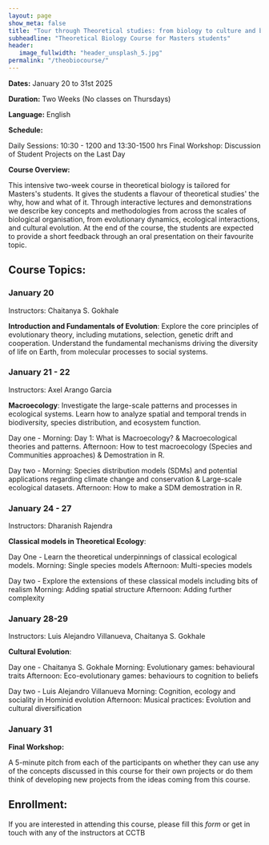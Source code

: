 ```yaml
---
layout: page
show_meta: false
title: "Tour through Theoretical studies: from biology to culture and back"
subheadline: "Theoretical Biology Course for Masters students"
header:
   image_fullwidth: "header_unsplash_5.jpg"
permalink: "/theobiocourse/"
---
```




**Dates:** January 20 to 31st 2025

**Duration:** Two Weeks (No classes on Thursdays)

**Language:** English

**Schedule:**

Daily Sessions:  10:30 - 1200 and 13:30-1500 hrs
Final Workshop: Discussion of Student Projects on the Last Day

**Course Overview:**

This intensive two-week course in theoretical biology is tailored for Masters's students. 
It gives the students a flavour of theoretical studies' the why, how and what of it. 
Through interactive lectures and demonstrations we describe key concepts and methodologies from across the scales of biological organisation, from evolutionary dynamics, ecological interactions, and cultural evolution.
At the end of the course, the students are expected to provide a short feedback through an oral presentation on their favourite topic.

## Course Topics:

### January 20

Instructors: Chaitanya S. Gokhale

**Introduction and Fundamentals of Evolution**: Explore the core principles of evolutionary theory, including mutations, selection, genetic drift and cooperation. Understand the fundamental mechanisms driving the diversity of life on Earth, from molecular processes to social systems.

### January 21 - 22

Instructors: Axel Arango Garcia

**Macroecology**: Investigate the large-scale patterns and processes in ecological systems. Learn how to analyze spatial and temporal trends in biodiversity, species distribution, and ecosystem function.

Day one - 
	Morning: Day 1: What is Macroecology? & Macroecological theories and patterns. 
	Afternoon: How to test macroecology (Species and Communities approaches) & Demostration in R.
	
Day two - 
	Morning: Species distribution models (SDMs) and potential applications regarding climate change and conservation & Large-scale ecological datasets. 
	Afternoon: How to make a SDM demostration in R.

### January 24 - 27

Instructors: Dharanish Rajendra

**Classical models in Theoretical Ecology**: 

Day One - 
	Learn the theoretical underpinnings of classical ecological models. 
	Morning: Single species models
	Afternoon: Multi-species models

Day two - 
	Explore the extensions of these classical models including bits of realism 
	Morning: Adding spatial structure
	Afternoon: Adding further complexity

### January 28-29

Instructors: Luis Alejandro Villanueva, Chaitanya S. Gokhale

**Cultural Evolution**: 

Day one - Chaitanya S. Gokhale
	Morning: Evolutionary games: behavioural traits
	Afternoon: Eco-evolutionary games: behaviours to cognition to beliefs
			
Day two - Luis Alejandro Villanueva
	Morning: Cognition, ecology and sociality in Hominid evolution
	Afternoon: Musical practices: Evolution and cultural diversification


### January 31

**Final Workshop:**

A 5-minute pitch from each of the participants on whether they can use any of the concepts discussed in this course for their own projects or do them think of developing new projects from the ideas coming from this course.


## Enrollment:

If you are interested in attending this course, please fill this *form* or get in touch with any of the instructors at CCTB








